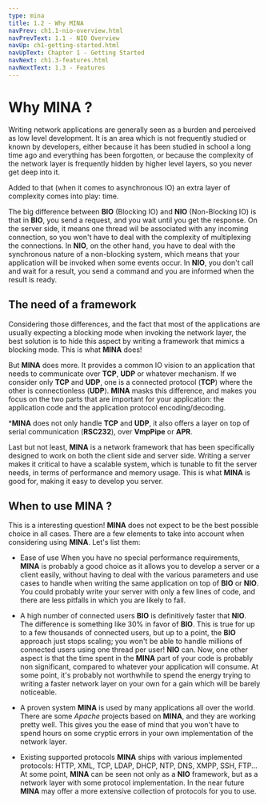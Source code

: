 ```yaml
---
type: mina
title: 1.2 - Why MINA
navPrev: ch1.1-nio-overview.html
navPrevText: 1.1 - NIO Overview
navUp: ch1-getting-started.html
navUpText: Chapter 1 - Getting Started
navNext: ch1.3-features.html
navNextText: 1.3 - Features
---
```


# Why MINA ?

Writing network applications are generally seen as a burden and perceived as low level development. It is an area which is not frequently studied or known by developers, either because it has been studied in school a long time ago and everything has been forgotten, or because the complexity of the network layer is frequently hidden by higher level layers, so you never get deep into it.

Added to that (when it comes to asynchronous IO) an extra layer of complexity comes into play: time.

The big difference between **BIO** (Blocking IO) and **NIO** (Non-Blocking IO) is that in **BIO**, you send a request, and you wait until you get the response. On the server side, it means one thread wil be associated with any incoming connection, so you won't have to deal with the complexity of multiplexing the connections. In **NIO**, on the other hand, you have to deal with the  synchronous nature of a non-blocking system, which means that your application will be invoked when some events occur. In **NIO**, you don't call and wait for a result, you send a command and you are informed when the result is ready.

## The need of a framework

Considering those differences, and the fact that most of the applications are usually expecting a blocking mode when invoking the network layer, the best solution is to hide this aspect by writing a framework that mimics a blocking mode. This is what **MINA** does!

But **MINA** does more. It provides a common IO vision to an application that needs to communicate over **TCP**, **UDP** or whatever mechanism. If we consider only **TCP** and **UDP**, one is a connected protocol (**TCP**) where the other is connectionless (**UDP**). **MINA** masks this difference, and makes you focus on the two parts that are important for your application: the application code and the application protocol encoding/decoding.

***MINA** does not only handle **TCP** and **UDP**, it also offers a layer on top of serial communication (**RSC232**), over **VmpPipe** or **APR**. 

Last but not least, **MINA** is a network framework that has been specifically designed to work on both the client side and server side. Writing a server makes it critical to have a scalable system, which is tunable to fit the server needs, in terms of performance and memory usage. This is what **MINA** is good for, making it easy to develop you server.

## When to use MINA ?

This is a interesting question! **MINA** does not expect to be the best possible choice in all cases. There are a few elements to take into account when considering using **MINA**. Let's list them:

 * Ease of use
     When you have no special performance requirements, **MINA** is probably a good choice as it allows you to develop a server or a client easily, without having to deal with the various parameters and use cases to handle when writing the same application on top of **BIO** or **NIO**. You could probably write your server with only a few lines of code, and there are less pitfalls in which you are likely to fall.
    
 * A high number of connected users
    **BIO** is definitively faster that **NIO**. The difference is something like 30% in favor of **BIO**. This is true for up to a few thousands of connected users, but up to a point, the **BIO** approach just stops scaling; you won't be able to handle millions of connected users using one thread per user! **NIO** can. Now, one other aspect is that the time spent in the **MINA** part of your code is probably non significant, compared to whatever your application will consume. At some point, it's probably not worthwhile to spend the energy trying to writing a faster network layer on your own for a gain which will be barely noticeable.
    
 * A proven system
     **MINA** is used by many applications all over the world. There are some *Apache* projects based on **MINA**, and they are working pretty well. This gives you the ease of mind that you won't have to spend hours on some cryptic errors in your own implementation of the network layer.
    
 * Existing supported protocols
    **MINA** ships with various implemented protocols: HTTP, XML, TCP, LDAP, DHCP, NTP, DNS, XMPP, SSH, FTP... At some point, **MINA** can be seen not only as a **NIO** framework, but as a network layer with some protocol implementation. In the near future **MINA** may offer a more extensive collection of protocols for you to use.
    
